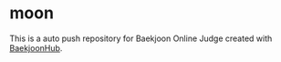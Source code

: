 # moon
This is a auto push repository for Baekjoon Online Judge created with [BaekjoonHub](https://github.com/BaekjoonHub/BaekjoonHub).
